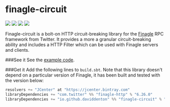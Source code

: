 finagle-circuit
===========
<a href="https://travis-ci.org/daviddenton/finagle-circuit" target="_top">
<img src="https://travis-ci.org/daviddenton/finagle-circuit.svg?branch=master"/></a> 
<a href="https://coveralls.io/r/daviddenton/finagle-circuit?branch=master" target="_top"><img src="https://coveralls.io/repos/daviddenton/finagle-circuit/badge.svg?branch=master"/></a> 
<a href="https://bintray.com/daviddenton/maven/finagle-circuit/_latestVersion" target="_top"><img src="https://api.bintray.com/packages/daviddenton/maven/finagle-circuit/images/download.svg"/></a> 
<a href="https://bintray.com/daviddenton/maven/finagle-circuit/view?source=watch" target="_top"><img src="https://www.bintray.com/docs/images/bintray_badge_color.png"/></a> 

Finagle-circuit is a bolt-on HTTP circuit-breaking library for the [Finagle](http://twitter.github.io/finagle/) RPC framework from Twitter. 
It provides a more a granular circuit-breaking ability and includes a HTTP Filter which can be used with Finagle servers and clients.

###See it
See the [example code](https://github.com/daviddenton/finagle-circuit/tree/master/src/test/scala/examples).

###Get it
Add the following lines to ```build.sbt```. Note that this library doesn't depend on a particular version of Finagle,
it has been built and tested with the version below:

```scala
resolvers += "JCenter" at "https://jcenter.bintray.com"
libraryDependencies += "com.twitter" %% "finagle-http" % "6.26.0"
libraryDependencies += "io.github.daviddenton" %% "finagle-circuit" % "X.X.X"
```
